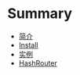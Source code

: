 # Summary

* [简介](README.md)
* [Install](install.md)
* [实例](chapter1.md)
* [HashRouter](hashrouter.md)

